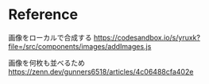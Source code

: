 # Reference
画像をローカルで合成する
https://codesandbox.io/s/yruxk?file=/src/components/images/addImages.js

画像を何枚も並べるため
https://zenn.dev/gunners6518/articles/4c06488cfa402e